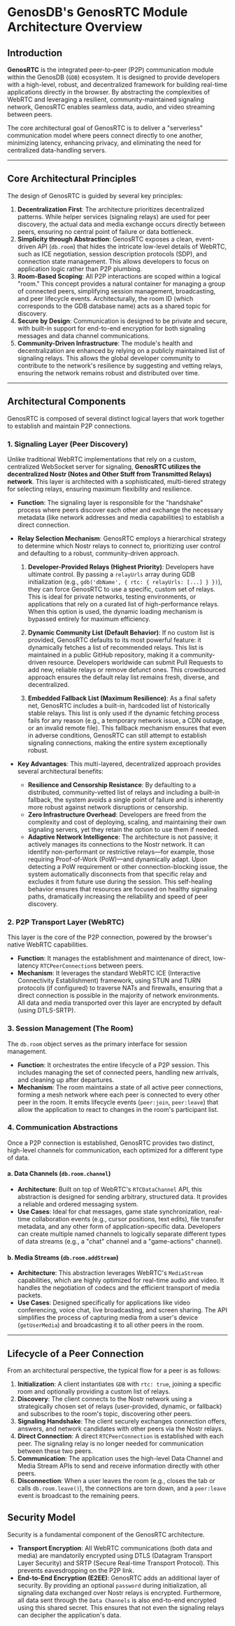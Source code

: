 # GenosDB's GenosRTC Module Architecture Overview

## Introduction

**GenosRTC** is the integrated peer-to-peer (P2P) communication module within the GenosDB (`GDB`) ecosystem. It is designed to provide developers with a high-level, robust, and decentralized framework for building real-time applications directly in the browser. By abstracting the complexities of WebRTC and leveraging a resilient, community-maintained signaling network, GenosRTC enables seamless data, audio, and video streaming between peers.

The core architectural goal of GenosRTC is to deliver a "serverless" communication model where peers connect directly to one another, minimizing latency, enhancing privacy, and eliminating the need for centralized data-handling servers.

---

## Core Architectural Principles

The design of GenosRTC is guided by several key principles:

1.  **Decentralization First**: The architecture prioritizes decentralized patterns. While helper services (signaling relays) are used for peer discovery, the actual data and media exchange occurs directly between peers, ensuring no central point of failure or data bottleneck.
2.  **Simplicity through Abstraction**: GenosRTC exposes a clean, event-driven API (`db.room`) that hides the intricate low-level details of WebRTC, such as ICE negotiation, session description protocols (SDP), and connection state management. This allows developers to focus on application logic rather than P2P plumbing.
3.  **Room-Based Scoping**: All P2P interactions are scoped within a logical "room." This concept provides a natural container for managing a group of connected peers, simplifying session management, broadcasting, and peer lifecycle events. Architecturally, the room ID (which corresponds to the GDB database name) acts as a shared topic for discovery.
4.  **Secure by Design**: Communication is designed to be private and secure, with built-in support for end-to-end encryption for both signaling messages and data channel communications.
5.  **Community-Driven Infrastructure**: The module's health and decentralization are enhanced by relying on a publicly maintained list of signaling relays. This allows the global developer community to contribute to the network's resilience by suggesting and vetting relays, ensuring the network remains robust and distributed over time.

---

## Architectural Components

GenosRTC is composed of several distinct logical layers that work together to establish and maintain P2P connections.

### 1. Signaling Layer (Peer Discovery)

Unlike traditional WebRTC implementations that rely on a custom, centralized WebSocket server for signaling, **GenosRTC utilizes the decentralized Nostr (Notes and Other Stuff from Transmitted Relays) network**. This layer is architected with a sophisticated, multi-tiered strategy for selecting relays, ensuring maximum flexibility and resilience.

-   **Function**: The signaling layer is responsible for the "handshake" process where peers discover each other and exchange the necessary metadata (like network addresses and media capabilities) to establish a direct connection.
-   **Relay Selection Mechanism**: GenosRTC employs a hierarchical strategy to determine which Nostr relays to connect to, prioritizing user control and defaulting to a robust, community-driven approach.

    1.  **Developer-Provided Relays (Highest Priority)**: Developers have ultimate control. By passing a `relayUrls` array during GDB initialization (e.g., `gdb('dbName', { rtc: { relayUrls: [...] } })`), they can force GenosRTC to use a specific, custom set of relays. This is ideal for private networks, testing environments, or applications that rely on a curated list of high-performance relays. When this option is used, the dynamic loading mechanism is bypassed entirely for maximum efficiency.

    2.  **Dynamic Community List (Default Behavior)**: If no custom list is provided, GenosRTC defaults to its most powerful feature: it dynamically fetches a list of recommended relays. This list is maintained in a public GitHub repository, making it a community-driven resource. Developers worldwide can submit Pull Requests to add new, reliable relays or remove defunct ones. This crowdsourced approach ensures the default relay list remains fresh, diverse, and decentralized.

    3.  **Embedded Fallback List (Maximum Resilience)**: As a final safety net, GenosRTC includes a built-in, hardcoded list of historically stable relays. This list is only used if the dynamic fetching process fails for any reason (e.g., a temporary network issue, a CDN outage, or an invalid remote file). This fallback mechanism ensures that even in adverse conditions, GenosRTC can still attempt to establish signaling connections, making the entire system exceptionally robust.

-   **Key Advantages**: This multi-layered, decentralized approach provides several architectural benefits:
    -   **Resilience and Censorship Resistance**: By defaulting to a distributed, community-vetted list of relays and including a built-in fallback, the system avoids a single point of failure and is inherently more robust against network disruptions or censorship.
    -   **Zero Infrastructure Overhead**: Developers are freed from the complexity and cost of deploying, scaling, and maintaining their own signaling servers, yet they retain the option to use them if needed.
    -   **Adaptive Network Intelligence**: The architecture is not passive; it actively manages its connections to the Nostr network. It can identify non-performant or restrictive relays—for example, those requiring Proof-of-Work (PoW)—and dynamically adapt. Upon detecting a PoW requirement or other connection-blocking issue, the system automatically disconnects from that specific relay and excludes it from future use during the session. This self-healing behavior ensures that resources are focused on healthy signaling paths, dramatically increasing the reliability and speed of peer discovery.

### 2. P2P Transport Layer (WebRTC)

This layer is the core of the P2P connection, powered by the browser's native WebRTC capabilities.

-   **Function**: It manages the establishment and maintenance of direct, low-latency `RTCPeerConnection`s between peers.
-   **Mechanism**: It leverages the standard WebRTC ICE (Interactive Connectivity Establishment) framework, using STUN and TURN protocols (if configured) to traverse NATs and firewalls, ensuring that a direct connection is possible in the majority of network environments. All data and media transported over this layer are encrypted by default (using DTLS-SRTP).

### 3. Session Management (The Room)

The `db.room` object serves as the primary interface for session management.

-   **Function**: It orchestrates the entire lifecycle of a P2P session. This includes managing the set of connected peers, handling new arrivals, and cleaning up after departures.
-   **Mechanism**: The room maintains a state of all active peer connections, forming a mesh network where each peer is connected to every other peer in the room. It emits lifecycle events (`peer:join`, `peer:leave`) that allow the application to react to changes in the room's participant list.

### 4. Communication Abstractions

Once a P2P connection is established, GenosRTC provides two distinct, high-level channels for communication, each optimized for a different type of data.

#### a. Data Channels (`db.room.channel`)

-   **Architecture**: Built on top of WebRTC's `RTCDataChannel` API, this abstraction is designed for sending arbitrary, structured data. It provides a reliable and ordered messaging system.
-   **Use Cases**: Ideal for chat messages, game state synchronization, real-time collaboration events (e.g., cursor positions, text edits), file transfer metadata, and any other form of application-specific data. Developers can create multiple named channels to logically separate different types of data streams (e.g., a "chat" channel and a "game-actions" channel).

#### b. Media Streams (`db.room.addStream`)

-   **Architecture**: This abstraction leverages WebRTC's `MediaStream` capabilities, which are highly optimized for real-time audio and video. It handles the negotiation of codecs and the efficient transport of media packets.
-   **Use Cases**: Designed specifically for applications like video conferencing, voice chat, live broadcasting, and screen sharing. The API simplifies the process of capturing media from a user's device (`getUserMedia`) and broadcasting it to all other peers in the room.

---

## Lifecycle of a Peer Connection

From an architectural perspective, the typical flow for a peer is as follows:

1.  **Initialization**: A client instantiates `GDB` with `rtc: true`, joining a specific room and optionally providing a custom list of relays.
2.  **Discovery**: The client connects to the Nostr network using a strategically chosen set of relays (user-provided, dynamic, or fallback) and subscribes to the room's topic, discovering other peers.
3.  **Signaling Handshake**: The client securely exchanges connection offers, answers, and network candidates with other peers via the Nostr relays.
4.  **Direct Connection**: A direct `RTCPeerConnection` is established with each peer. The signaling relay is no longer needed for communication between these two peers.
5.  **Communication**: The application uses the high-level Data Channel and Media Stream APIs to send and receive information directly with other peers.
6.  **Disconnection**: When a user leaves the room (e.g., closes the tab or calls `db.room.leave()`), the connections are torn down, and a `peer:leave` event is broadcast to the remaining peers.

## Security Model

Security is a fundamental component of the GenosRTC architecture.

-   **Transport Encryption**: All WebRTC communications (both data and media) are mandatorily encrypted using DTLS (Datagram Transport Layer Security) and SRTP (Secure Real-time Transport Protocol). This prevents eavesdropping on the P2P link.
-   **End-to-End Encryption (E2EE)**: GenosRTC adds an additional layer of security. By providing an optional `password` during initialization, all signaling data exchanged over Nostr relays is encrypted. Furthermore, all data sent through the `Data Channels` is also end-to-end encrypted using this shared secret. This ensures that not even the signaling relays can decipher the application's data.